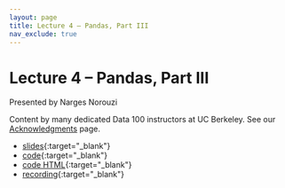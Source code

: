 ```yaml
---
layout: page
title: Lecture 4 – Pandas, Part III
nav_exclude: true
---
```


# Lecture 4 – Pandas, Part III

Presented by Narges Norouzi

Content by many dedicated Data 100 instructors at UC Berkeley. See our [Acknowledgments](../../acks) page.

- [slides](https://docs.google.com/presentation/d/1W2-j8lFLnxPs-SzewyqQmaoIBpqCyKh-dYAymPHPUDA/edit?usp=sharing){:target="_blank"}
- [code](https://data100.datahub.berkeley.edu/hub/user-redirect/git-pull?repo=https%3A%2F%2Fgithub.com%2FDS-100%2Fsp25-student&urlpath=lab%2Ftree%2Fsp25-student%2Flecture%2Flec04%2Flec04.ipynb&branch=main){:target="_blank"} 
- [code HTML](../../resources/assets/lectures/lec04/lec04.html){:target="_blank"}
- [recording](https://youtu.be/vNFkTRYPdXc){:target="_blank"}